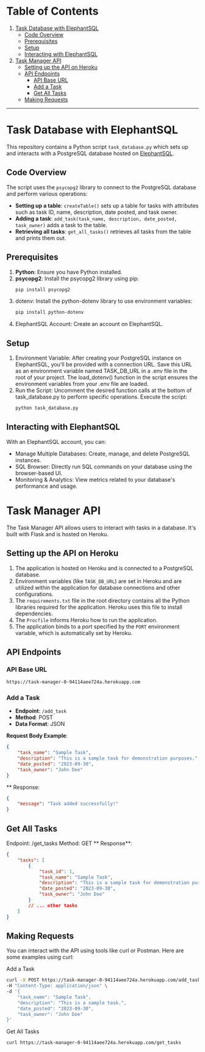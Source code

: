 # Table of Contents
1. [Task Database with ElephantSQL](#task-database-with-elephantsql)
   - [Code Overview](#code-overview)
   - [Prerequisites](#prerequisites)
   - [Setup](#setup)
   - [Interacting with ElephantSQL](#interacting-with-elephantsql)
2. [Task Manager API](#task-manager-api)
   - [Setting up the API on Heroku](#setting-up-the-api-on-heroku)
   - [API Endpoints](#api-endpoints)
      - [API Base URL](#api-base-url)
      - [Add a Task](#add-a-task)
      - [Get All Tasks](#get-all-tasks)
   - [Making Requests](#making-requests)

---

# Task Database with ElephantSQL

This repository contains a Python script `task_database.py` which sets up and interacts with a PostgreSQL database hosted on [ElephantSQL](https://www.elephantsql.com/).

## Code Overview

The script uses the `psycopg2` library to connect to the PostgreSQL database and perform various operations:

- **Setting up a table**: `createTable()` sets up a table for tasks with attributes such as task ID, name, description, date posted, and task owner.
- **Adding a task**: `add_task(task_name, description, date_posted, task_owner)` adds a task to the table.
- **Retrieving all tasks**: `get_all_tasks()` retrieves all tasks from the table and prints them out.

## Prerequisites

1. **Python**: Ensure you have Python installed.
2. **psycopg2**: Install the psycopg2 library using pip:
   ```bash
   pip install psycopg2
   ```
3. dotenv: Install the python-dotenv library to use environment variables:
    ```bash
    pip install python-dotenv
    ```
4. ElephantSQL Account: Create an account on ElephantSQL.

## Setup
1. Environment Variable:
After creating your PostgreSQL instance on ElephantSQL, you'll be provided with a connection URL.
Save this URL as an environment variable named TASK_DB_URL in a .env file in the root of your project.
The load_dotenv() function in the script ensures the environment variables from your .env file are loaded.
2. Run the Script:
Uncomment the desired function calls at the bottom of task_database.py to perform specific operations.
Execute the script:
    ```bash
    python task_database.py
    ```

## Interacting with ElephantSQL
With an ElephantSQL account, you can:

- Manage Multiple Databases: Create, manage, and delete PostgreSQL instances.
- SQL Browser: Directly run SQL commands on your database using the browser-based UI.
- Monitoring & Analytics: View metrics related to your database's performance and usage.

# Task Manager API

The Task Manager API allows users to interact with tasks in a database. It's built with Flask and is hosted on Heroku.

## Setting up the API on Heroku

1. The application is hosted on Heroku and is connected to a PostgreSQL database.
2. Environment variables (like `TASK_DB_URL`) are set in Heroku and are utilized within the application for database connections and other configurations.
3. The `requirements.txt` file in the root directory contains all the Python libraries required for the application. Heroku uses this file to install dependencies.
4. The `Procfile` informs Heroku how to run the application.
5. The application binds to a port specified by the `PORT` environment variable, which is automatically set by Heroku.

## API Endpoints 
### API Base URL 
```bash
https://task-manager-0-94114aee724a.herokuapp.com
```
### Add a Task

- **Endpoint**: `/add_task`
- **Method**: POST
- **Data Format**: JSON

**Request Body Example**:
```json
{
    "task_name": "Sample Task",
    "description": "This is a sample task for demonstration purposes.",
    "date_posted": "2023-09-30",
    "task_owner": "John Doe"
}
```
** Response:
```json
{
    "message": "Task added successfully!"
}
```
## Get All Tasks
Endpoint: /get_tasks
Method: GET
** Response**:
```json
{
    "tasks": [
        {
            "task_id": 1,
            "task_name": "Sample Task",
            "description": "This is a sample task for demonstration purposes.",
            "date_posted": "2023-09-30",
            "task_owner": "John Doe"
        }
        // ... other tasks
    ]
}
```
## Making Requests
You can interact with the API using tools like curl or Postman. Here are some examples using curl:

Add a Task
```bash
curl -X POST https://task-manager-0-94114aee724a.herokuapp.com/add_task \
-H "Content-Type: application/json" \
-d '{
    "task_name": "Sample Task",
    "description": "This is a sample task.",
    "date_posted": "2023-09-30",
    "task_owner": "John Doe"
}'
```
Get All Tasks
```bash
curl https://task-manager-0-94114aee724a.herokuapp.com/get_tasks
```
